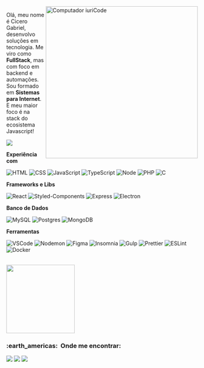 <img src="https://i.pinimg.com/originals/c1/16/12/c11612b4a8bc754d82e4025aab7dc11d.gif" min-width="200px" max-width="400px" width="400px" align="right" alt="Computador iuriCode">

<p align="left"> 
  Olá, meu nome é Cicero Gabriel, desenvolvo soluções em tecnologia. Me viro como <strong>FullStack</strong>, mas com foco em backend e automações. <br>
  Sou formado em <strong>Sistemas para Internet</strong>.<br>
  E meu maior foco é na stack do ecosistema Javascript!
</p>

![](https://komarev.com/ghpvc/?username=Dikz&color=006bed)

**Experiência com**

![HTML](https://img.shields.io/badge/-HTML-333333?style=flat&logo=HTML5)
![CSS](https://img.shields.io/badge/-CSS-333333?style=flat&logo=CSS3&logoColor=1572B6)
![JavaScript](https://img.shields.io/badge/-JavaScript-333333?style=flat&logo=javascript)
![TypeScript](https://img.shields.io/badge/-TypeScript-333333?style=flat&logo=typescript)
![Node](https://img.shields.io/badge/-Node-333333?style=flat&logo=node.js)
![PHP](https://img.shields.io/badge/-PHP-333333?style=flat&logo=php)
![C](https://img.shields.io/badge/-C-333333?style=flat&logo=C%2B%2B&logoColor=00599C)


**Frameworks e Libs**

![React](https://img.shields.io/badge/-React-333333?style=flat&logo=react)
![Styled-Components](https://img.shields.io/badge/-Styled_Components-333333?style=flat&logo=styled-components)
![Express](https://img.shields.io/badge/-Express-333333?style=flat&logo=express)
![Electron](https://img.shields.io/badge/-Electron-333333?style=flat&logo=electron)

**Banco de Dados**

![MySQL](https://img.shields.io/badge/-MySQL-333333?style=flat&logo=mysql)
![Postgres](https://img.shields.io/badge/-Postgres-333333?style=flat&logo=postgresql)
![MongoDB](https://img.shields.io/badge/-MongoDB-333333?style=flat&logo=mongodb)

**Ferramentas**

![VSCode](https://img.shields.io/badge/-VSCode-333333?style=flat&logo=visual-studio-code)
![Nodemon](https://img.shields.io/badge/-Nodemon-333333?style=flat&logo=nodemon)
![Figma](https://img.shields.io/badge/-Figma-333333?style=flat&logo=figma)
![Insomnia](https://img.shields.io/badge/-Insomnia-333333?style=flat&logo=insomnia)
![Gulp](https://img.shields.io/badge/-Gulp-333333?style=flat&logo=gulp)
![Prettier](https://img.shields.io/badge/-Prettier-333333?style=flat&logo=prettier)
![ESLint](https://img.shields.io/badge/-ESLint-333333?style=flat&logo=eslint)
![Docker](https://img.shields.io/badge/-Docker-333333?style=flat&logo=docker)

<br>

<a href="https://github.com/Dikz">
  <img height="180em" src="https://github-readme-stats.vercel.app/api?username=Dikz&theme=dracula&show_icons=true" />
</a>

<br>

<p align="left">
  <h3> :earth_americas: &nbsp;Onde me encontrar: </h3> 
  
  <a href="https://www.linkedin.com/in/cicerogabriel/" target="_blank" alt="Linkedin">
  <img src="https://img.shields.io/badge/-Linkedin-0e76a8?style=flat-square&logo=Linkedin&logoColor=white&link=https://www.linkedin.com/in/cicerogabriel/" /></a>

  <a href="https://api.whatsapp.com/send?phone=+5599984378283&text=Eai,%20vim%20do%20do%20github!" target="_blank" alt="WhatsApp">
  <img src="https://img.shields.io/badge/-WhatsApp-25d366?style=flat-square&labelColor=25d366&logo=whatsapp&logoColor=white&link=https://api.whatsapp.com/send?phone=+5599984378283&text=Eai,%20vim%20do%20do%20github!"/></a>

  <a href="https://www.instagram.com/gabrieldkz/" target="_blank" alt="Instagram">
  <img src="https://img.shields.io/badge/-Instagram-DF0174?style=flat-square&labelColor=DF0174&logo=instagram&logoColor=white&link=https://www.instagram.com/gabrieldkz/"/></a>
</p>  
